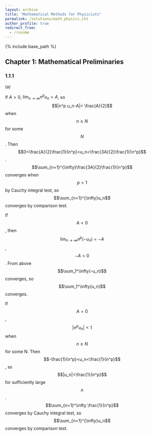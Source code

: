 ```yaml
---
layout: archive
title: "Mathematical Methods for Physicists"
permalink: /solutions/math_physics_ch1
author_profile: true
redirect_from:
  - /resume
---
```


{% include base_path %}

## Chapter 1: Mathematical Preliminaries

### 1.1.1
(a) 

If $A>0$, $\lim_{n\to \infty}n^p u_n=A$, so $$|n^p u_n-A|< \frac{A}{2}$$ when $$n\geq N$$ for some $$N$$. Then $$0<\frac{A}{2}\frac{1}{n^p}<u_n<\frac{3A}{2}\frac{1}{n^p}$$. $$\sum_{n=1}^{\infty}\frac{3A}{2}\frac{1}{n^p}$$ converges when $$p>1$$ by Cauchy integral test, so $$\sum_{n=1}^{\infty}u_n$$ converges by comparison test.

If $$A<0$$, then $$\lim_{n\to \infty}n^p(-u_n)=-A$$, $$-A>0$$. From above $$\sum_1^\infty(-u_n)$$ converges, so $$\sum_1^\infty(u_n)$$ converges.

If $$A=0$$, $$|n^p u_n|< 1$$ when $$n\geq N$$ for some N. Then $$-\frac{1}{n^p}<u_n<\frac{1}{n^p}$$, so $$|u_n|<\frac{1}{n^p}$$ for sufficiently large $$n$$. $$\sum_{n=1}^\infty \frac{1}{n^p}$$ converges by Cauchy integral test, so $$\sum_{n=1}^{\infty}u_n$$ converges by comparison test.
